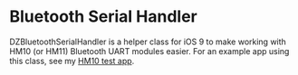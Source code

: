 # Bluetooth Serial Handler
DZBluetoothSerialHandler is a helper class for iOS 9 to make working with HM10 (or HM11) Bluetooth UART modules easier.
For an example app using this class, see my [HM10 test app](https://www.github.com/hoiberg/HM10-BluetoothSerial-iOS).
